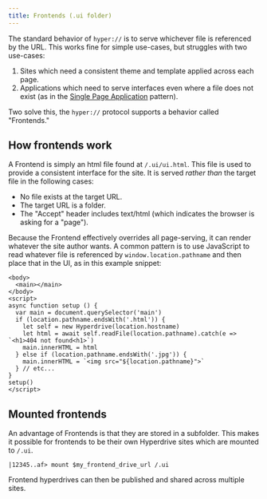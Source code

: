```yaml
---
title: Frontends (.ui folder)
---
```


The standard behavior of `hyper://` is to serve whichever file is referenced by the URL. This works fine for simple use-cases, but struggles with two use-cases:

1. Sites which need a consistent theme and template applied across each page.
2. Applications which need to serve interfaces even where a file does not exist (as in the [Single Page Application](https://en.wikipedia.org/wiki/Single-page_application) pattern).

Two solve this, the `hyper://` protocol supports a behavior called "Frontends."

## How frontends work

A Frontend is simply an html file found at `/.ui/ui.html`. This file is used to provide a consistent interface for the site. It is served _rather_ _than_ the target file in the following cases:

* No file exists at the target URL.
* The target URL is a folder.
* The "Accept" header includes text/html (which indicates the browser is asking for a "page").

Because the Frontend effectively overrides all page-serving, it can render whatever the site author wants. A common pattern is to use JavaScript to read whatever file is referenced by `window.location.pathname` and then place that in the UI, as in this example snippet:

```markup title="/.ui/ui.html"
<body>
  <main></main>
</body>
<script>
async function setup () {
  var main = document.querySelector('main')
  if (location.pathname.endsWith('.html')) {
    let self = new Hyperdrive(location.hostname)
    let html = await self.readFile(location.pathname).catch(e => `<h1>404 not found<h1>`)
    main.innerHTML = html
  } else if (location.pathname.endsWith('.jpg')) {
    main.innerHTML = `<img src="${location.pathname}">`
  } // etc...
}
setup()
</script>
```

## Mounted frontends

An advantage of Frontends is that they are stored in a subfolder. This makes it possible for frontends to be their own Hyperdrive sites which are mounted to `/.ui`.

```markup
|12345..af> mount $my_frontend_drive_url /.ui
```

Frontend hyperdrives can then be published and shared across multiple sites.
